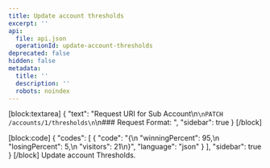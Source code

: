 ```yaml
---
title: Update account thresholds
excerpt: ''
api:
  file: api.json
  operationId: update-account-thresholds
deprecated: false
hidden: false
metadata:
  title: ''
  description: ''
  robots: noindex
---
```

[block:textarea]
{
  "text": "Request URI for Sub Account\n```\nPATCH /accounts/1/thresholds\n```\n### Request Format: ",
  "sidebar": true
}
[/block]

[block:code]
{
  "codes": [
    {
      "code": "{\n  \"winningPercent\": 95,\n  \"losingPercent\": 5,\n  \"visitors\": 21\n}",
      "language": "json"
    }
  ],
  "sidebar": true
}
[/block]
Update account Thresholds.